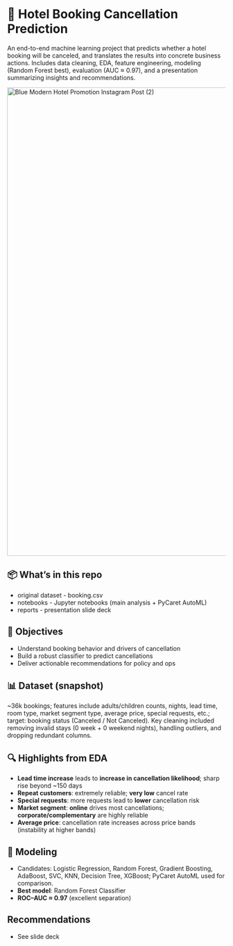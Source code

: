# 🏨 Hotel Booking Cancellation Prediction
An end-to-end machine learning project that predicts whether a hotel booking will be canceled, and translates the results into concrete business actions. Includes data cleaning, EDA, feature engineering, modeling (Random Forest best), evaluation (AUC ≈ 0.97), and a presentation summarizing insights and recommendations.

<img width="1080" height="1080" alt="Blue Modern Hotel Promotion Instagram Post (2)" src="https://github.com/user-attachments/assets/6792a9e1-5dfd-4cc9-903d-780174b731b6" />

## 📦 What’s in this repo
- original dataset - booking.csv
- notebooks - Jupyter notebooks (main analysis + PyCaret AutoML)
- reports - presentation slide deck

## 🎯 Objectives
- Understand booking behavior and drivers of cancellation
- Build a robust classifier to predict cancellations
- Deliver actionable recommendations for policy and ops

## 📊 Dataset (snapshot)
~36k bookings; features include adults/children counts, nights, lead time, room type, market segment type, average price, special requests, etc.; target: booking status (Canceled / Not Canceled). Key cleaning included removing invalid stays (0 week + 0 weekend nights), handling outliers, and dropping redundant columns.

## 🔍 Highlights from EDA
- **Lead time increase** leads to **increase in cancellation likelihood**; sharp rise beyond ~150 days
- **Repeat customers**: extremely reliable; **very low** cancel rate
- **Special requests**: more requests lead to **lower** cancellation risk
- **Market segment**: **online** drives most cancellations; **corporate/complementary** are highly reliable
- **Average price**: cancellation rate increases across price bands (instability at higher bands)

## 🤖 Modeling
- Candidates: Logistic Regression, Random Forest, Gradient Boosting, AdaBoost, SVC, KNN, Decision Tree, XGBoost; PyCaret AutoML used for comparison.
- **Best model**: Random Forest Classifier
- **ROC–AUC ≈ 0.97** (excellent separation)

## Recommendations
- See slide deck
